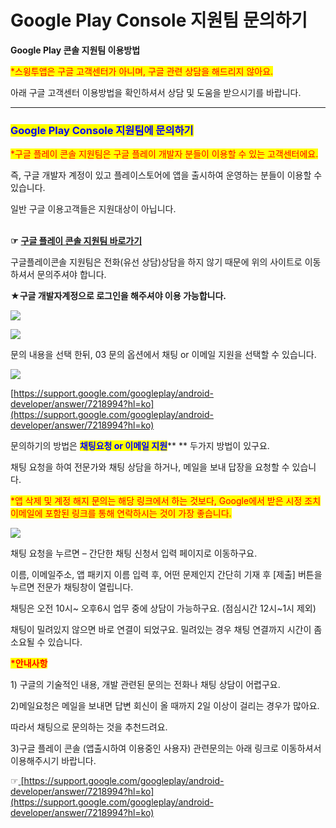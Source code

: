# Google Play Console 지원팀 문의하기

**Google Play 콘솔 지원팀 이용방법**&#x20;

<mark style="color:red;">\*스윙투앱은 구글 고객센터가 아니며, 구글 관련 상담을 해드리지 않아요.</mark>&#x20;

아래 구글 고객센터 이용방법을 확인하셔서  상담 및 도움을 받으시기를 바랍니다.&#x20;

***

### <mark style="color:blue;">Google Play Console 지원팀에 문의하기</mark>

<mark style="color:red;">\*구글 플레이 콘솔 지원팀은 구글 플레이 개발자 분들이 이용할 수 있는 고객센터에요.</mark>

즉, 구글 개발자 계정이 있고 플레이스토어에 앱을 출시하여 운영하는 분들이 이용할 수 있습니다.

일반 구글 이용고객들은 지원대상이 아닙니다.

\
**☞** [**구글 플레이 콘솔 지원팀 바로가기**](https://support.google.com/googleplay/android-developer/answer/7218994?hl=ko)

&#x20;구글플레이콘솔 지원팀은 전화(유선 상담)상담을 하지 않기 때문에 위의 사이트로 이동하셔서 문의주셔야 합니다.&#x20;

**★구글 개발자계정으로 로그인을 해주셔야 이용 가능합니다.**

![](https://wp.swing2app.co.kr/wp-content/uploads/2018/09/%EA%B5%AC%EA%B8%80%EC%A7%80%EC%9B%90%ED%8C%801.png)

![](https://wp.swing2app.co.kr/wp-content/uploads/2018/09/%EA%B5%AC%EA%B8%80%EC%A7%80%EC%9B%90%ED%8C%802.png)

문의 내용을 선택 한뒤, 03 문의 옵션에서 채팅 or 이메일 지원을 선택할 수 있습니다.&#x20;

![](https://wp.swing2app.co.kr/wp-content/uploads/2018/09/%EA%B5%AC%EA%B8%80%ED%94%8C%EB%A0%88%EC%9D%B4%EC%BD%98%EC%86%94%EC%A7%80%EC%9B%90%ED%8C%801\_new.png)

[https://support.google.com/googleplay/android-developer/answer/7218994?hl=ko](https://support.google.com/googleplay/android-developer/answer/7218994?hl=ko)

문의하기의 방법은 <mark style="color:blue;">**채팅요청 or 이메일 지원**</mark>** ** 두가지 방법이 있구요.

채팅 요청을 하여 전문가와 채팅 상담을 하거나, 메일을 보내 답장을 요청할 수 있습니다.

<mark style="color:red;">\*앱 삭제 및 계정 해지 문의는 해당 링크에서 하는 것보다, Google에서 받은 시정 조치 이메일에 포함된 링크를 통해 연락하시는 것이 가장 좋습니다.</mark>

&#x20;

![](https://wp.swing2app.co.kr/wp-content/uploads/2018/09/%EA%B5%AC%EA%B8%80%ED%94%8C%EB%A0%88%EC%9D%B4%EC%BD%98%EC%86%94%EC%A7%80%EC%9B%90%ED%8C%802\_new.png)

채팅 요청을 누르면  – 간단한 채팅 신청서 입력 페이지로 이동하구요.

이름, 이메일주소, 앱 패키지 이름 입력 후, 어떤 문제인지 간단히 기재 후 \[제출] 버튼을 누르면 전문가 채팅창이 열립니다.

채팅은 오전 10시\~ 오후6시 업무 중에 상담이 가능하구요. (점심시간 12시\~1시 제외)&#x20;

채팅이 밀려있지 않으면 바로 연결이 되었구요. 밀려있는 경우 채팅 연결까지 시간이 좀 소요될 수 있습니다.

<mark style="color:red;">**\*안내사항**</mark>

1\) 구글의 기술적인 내용, 개발 관련된 문의는 전화나 채팅 상담이 어렵구요.

2\)메일요청은 메일을 보내면 답변 회신이 올 때까지 2일 이상이 걸리는 경우가 많아요.

따라서 채팅으로 문의하는 것을 추천드려요.&#x20;

3\)구글 플레이 콘솔 (앱출시하여 이용중인 사용자) 관련문의는 아래 링크로 이동하셔서 이용해주시기 바랍니다.&#x20;

☞[ ](https://support.google.com/googleplay/android-developer/answer/7218994?hl=ko)[https://support.google.com/googleplay/android-developer/answer/7218994?hl=ko](https://support.google.com/googleplay/android-developer/answer/7218994?hl=ko)
